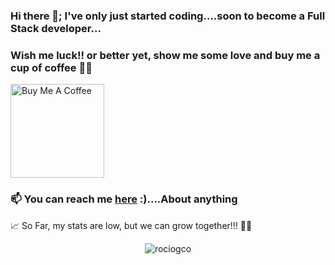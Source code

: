 ### Hi there 👋; I've only just started coding....soon to become a Full Stack developer...
### Wish me luck!! or better yet, show me some love and buy me a cup of coffee 🫶🏽

<a href="https://www.buymeacoffee.com/rociogco"><img src="https://cdn.buymeacoffee.com/buttons/v2/default-red.png" alt="Buy Me A Coffee" width="150" ></a>

### 📫 You can reach me [here](mailto:rociog993@gmail.com) :)....About anything

📈 So Far, my stats are low, but we can grow together!!! 💪🏼

<p align="center"> <img src="https://github-readme-stats.vercel.app/api?username=rociogco&show_icons=true&theme=gotham" alt="rociogco" />

<!--
**rociogco/rociogco** is a ✨ _special_ ✨ repository because its `README.md` (this file) appears on your GitHub profile.

Here are some ideas to get you started:

- 🔭 I’m currently working on ...
- 🌱 I’m currently learning ...
- 👯 I’m looking to collaborate on ...
- 🤔 I’m looking for help with ...
- 💬 Ask me about ...
- 📫 How to reach me: ...
- 😄 Pronouns: ...
- ⚡ Fun fact: ...
-->
